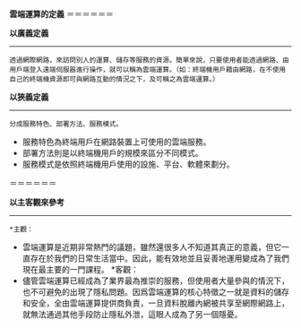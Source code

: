 **雲端運算的定義**
＝＝＝＝＝＝

**以廣義定義**

-----
	透過網際網路，來訪問別人的運算、儲存等服務的資源。簡單來說，只要使用者能透過網路、由用戶端登入遠端伺服器進行操作，就可以稱為雲端運算。（如：終端機用戶藉由網路，在不使用自己的終端機資源即可與網路互動的情況之下，及可稱之為雲端運算。）

**以狹義定義**

-----
	分成服務特色、部署方法、服務模式。
-	服務特色為終端用戶在網路裝置上可使用的雲端服務。
-	部署方法則是以終端機用戶的規模來區分不同模式。
-	服務模式是依照終端機用戶使用的設施、平台、軟體來劃分。

＝＝＝＝＝＝

**以主客觀來參考**

-----
	*主觀：
- 雲端運算是近期非常熱門的議題，雖然還很多人不知道其真正的意義，但它一直存在於我們的日常生活當中。因此，能有效地並且妥善地運用變成為了我們現在最主要的一門課程。
	*客觀：
- 儘管雲端運算已經成為了業界最為推崇的服務，但使用者大量參與的情況下，也不可避免的出現了隱私問題。因爲雲端運算的核心特徵之一就是資料的儲存和安全，全由雲端運算提供商負責，一旦資料脫離內網被共享至網際網路上，就無法通過其他手段防止隱私外泄，這眼人成為了另一個隱憂。
